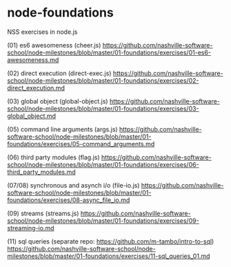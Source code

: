 # node-foundations
NSS exercises in node.js

(01) es6 awesomeness (cheer.js) https://github.com/nashville-software-school/node-milestones/blob/master/01-foundations/exercises/01-es6-awesomeness.md

(02) direct execution (direct-exec.js) https://github.com/nashville-software-school/node-milestones/blob/master/01-foundations/exercises/02-direct_execution.md

(03) global object (global-object.js) https://github.com/nashville-software-school/node-milestones/blob/master/01-foundations/exercises/03-global_object.md

(05) command line arguments (args.js) https://github.com/nashville-software-school/node-milestones/blob/master/01-foundations/exercises/05-command_arguments.md

(06) third party modules (flag.js) https://github.com/nashville-software-school/node-milestones/blob/master/01-foundations/exercises/06-third_party_modules.md

(07/08) synchronous and asynch i/o (file-io.js) https://github.com/nashville-software-school/node-milestones/blob/master/01-foundations/exercises/08-async_file_io.md

(09) streams (streams.js) https://github.com/nashville-software-school/node-milestones/blob/master/01-foundations/exercises/09-streaming-io.md

(11) sql queries (separate repo: https://github.com/m-tambo/intro-to-sql) https://github.com/nashville-software-school/node-milestones/blob/master/01-foundations/exercises/11-sql_queries_01.md

